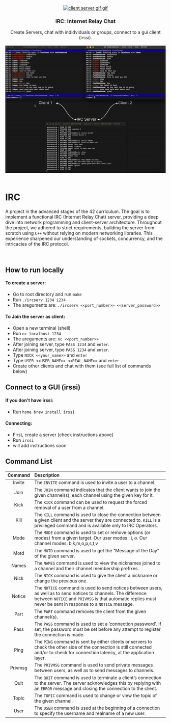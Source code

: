 <div align="center">
<a href="https://github.com/hadi14250">
    <img src="github_gifs/client-server.gif" alt="client server gif gif" width="150" height="150">
  </a>
  <h3 align="center">IRC: Internet Relay Chat</h3>
  Create Servers, chat with indidviduals or groups, connect to a gui client (irssi).
  <br>
  <br>
</div>


<div align="center">
<a href="https://github.com/hadi14250">
    <img src="github_gifs/chat.gif" alt="chat gif"  width="600" height="400">
  </a>


</div>

<br>


# IRC

 A project in the advanced stages of the 42 curriculum. The goal is to implement a functional IRC (Internet Relay Chat) server, providing a deep dive into network programming and client-server architecture. Throughout the project, we adhered to strict requirements, building the server from scratch using `C++` without relying on modern networking libraries. This experience sharpened our understanding of sockets, concurrency, and the intricacies of the IRC protocol.

<br>

## How to run locally

#### To create a server:

- Go to root directory and run `make`
- Run `./ircserv 1234 1234`
- The areguments are: `./ircserv <<port_number>> <<server_password>>`

#### To Join the server as client:

- Open a new terminal (shell)
- Run `nc localhost 1234`
- The areguments are: `nc <<port_number>>`
- After joining server, type `PASS 1234` and `enter`.
- After joining server, type `PASS 1234` and `enter`.
- Type `NICK <<your_name>>` and `enter`
- Type `USER <<USER_NAME>> <<REAL_NAME>>` and `enter`
- Create other clients and chat with them (see full list of commands below)


## Connect to a GUI (irssi)

#### If you don't have irssi:
- Run `home brew install irssi`

#### Connecting:
- First, create a server (check instructions above)
- Run `irssi`
- will add instructions soon

## Command List

| Command | Description |
| :-----------: | :----------- |
| Invite | The `INVITE` command is used to invite a user to a channel. |
| Join | The `JOIN` command indicates that the client wants to join the given channel(s), each channel using the given key for it. |
| Kick | The `KICK` command can be used to request the forced removal of a user from a channel. |
| Kill | The `KILL` command is used to close the connection between a given client and the server they are connected to. `KILL` is a privileged command and is available only to IRC Operators. |
| Mode | The `MODE` command is used to set or remove options (or modes) from a given target. Our user modes : i, o. Our channel modes: b,k,m,o,p,s,t,v |
| Motd | The `MOTD` command is used to get the “Message of the Day” of the given server. |
| Names | The `NAMES` command is used to view the nicknames joined to a channel and their channel membership prefixes. |
| Nick | The `NICK` command is used to give the client a nickname or change the previous one. |
| Notice | The `NOTICE` command is used to send notices between users, as well as to send notices to channels. The difference between `NOTICE` and `PRIVMSG` is that automatic replies must never be sent in response to a `NOTICE` message.  |
| Part | The `PART` command removes the client from the given channel(s). |
| Pass | The `PASS` command is used to set a ‘connection password’. If set, the password must be set before any attempt to register the connection is made. |
| Ping | The `PING` command is sent by either clients or servers to check the other side of the connection is still connected and/or to check for connection latency, at the application layer. |
| Privmsg | The `PRIVMSG` command is used to send private messages between users, as well as to send messages to channels. |
| Quit | The `QUIT` command is used to terminate a client’s connection to the server. The server acknowledges this by replying with an `ERROR` message and closing the connection to the client. |
| Topic | The `TOPIC` command is used to change or view the topic of the given channel. |
| User | The `USER` command is used at the beginning of a connection to specify the username and realname of a new user. |

